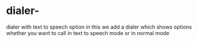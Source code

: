 # dialer-
dialer with text to speech option
in this we add a dialer which shows options whether you want to call in text to speech mode or in normal mode
